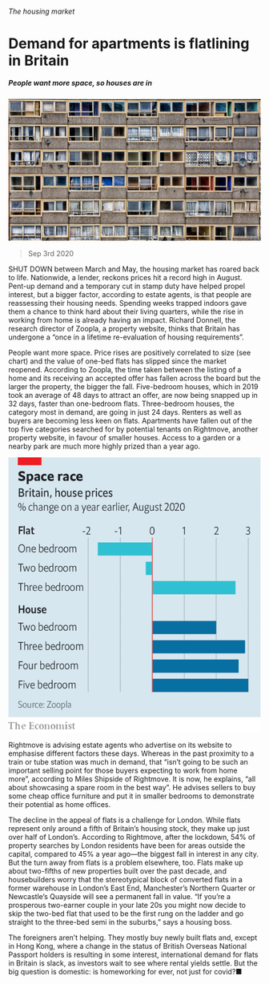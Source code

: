 ###### The housing market

# Demand for apartments is flatlining in Britain 

##### People want more space, so houses are in 

![image](images/20200905_BRP502.jpg) 

> Sep 3rd 2020 

SHUT DOWN between March and May, the housing market has roared back to life. Nationwide, a lender, reckons prices hit a record high in August. Pent-up demand and a temporary cut in stamp duty have helped propel interest, but a bigger factor, according to estate agents, is that people are reassessing their housing needs. Spending weeks trapped indoors gave them a chance to think hard about their living quarters, while the rise in working from home is already having an impact. Richard Donnell, the research director of Zoopla, a property website, thinks that Britain has undergone a “once in a lifetime re-evaluation of housing requirements”.

People want more space. Price rises are positively correlated to size (see chart) and the value of one-bed flats has slipped since the market reopened. According to Zoopla, the time taken between the listing of a home and its receiving an accepted offer has fallen across the board but the larger the property, the bigger the fall. Five-bedroom houses, which in 2019 took an average of 48 days to attract an offer, are now being snapped up in 32 days, faster than one-bedroom flats. Three-bedroom houses, the category most in demand, are going in just 24 days. Renters as well as buyers are becoming less keen on flats. Apartments have fallen out of the top five categories searched for by potential tenants on Rightmove, another property website, in favour of smaller houses. Access to a garden or a nearby park are much more highly prized than a year ago.

![image](images/20200905_BRC433.png) 


Rightmove is advising estate agents who advertise on its website to emphasise different factors these days. Whereas in the past proximity to a train or tube station was much in demand, that “isn’t going to be such an important selling point for those buyers expecting to work from home more”, according to Miles Shipside of Rightmove. It is now, he explains, “all about showcasing a spare room in the best way”. He advises sellers to buy some cheap office furniture and put it in smaller bedrooms to demonstrate their potential as home offices.


The decline in the appeal of flats is a challenge for London. While flats represent only around a fifth of Britain’s housing stock, they make up just over half of London’s. According to Rightmove, after the lockdown, 54% of property searches by London residents have been for areas outside the capital, compared to 45% a year ago—the biggest fall in interest in any city. But the turn away from flats is a problem elsewhere, too. Flats make up about two-fifths of new properties built over the past decade, and housebuilders worry that the stereotypical block of converted flats in a former warehouse in London’s East End, Manchester’s Northern Quarter or Newcastle’s Quayside will see a permanent fall in value. “If you’re a prosperous two-earner couple in your late 20s you might now decide to skip the two-bed flat that used to be the first rung on the ladder and go straight to the three-bed semi in the suburbs,” says a housing boss.

The foreigners aren’t helping. They mostly buy newly built flats and, except in Hong Kong, where a change in the status of British Overseas National Passport holders is resulting in some interest, international demand for flats in Britain is slack, as investors wait to see where rental yields settle. But the big question is domestic: is homeworking for ever, not just for covid?■

